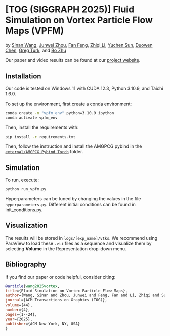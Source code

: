 # [TOG (SIGGRAPH 2025)] Fluid Simulation on Vortex Particle Flow Maps (VPFM)

by [Sinan Wang](https://sinanw.com), [Junwei Zhou](https://zjw49246.github.io/website/), [Fan Feng](https://sking8.github.io/), [Zhiqi Li](https://zhiqili-cg.github.io/), [Yuchen Sun](https://yuchen-sun-cg.github.io/), [Duowen Chen](https://cdwj.github.io), [Greg Turk](https://faculty.cc.gatech.edu/~turk/), and [Bo Zhu](https://faculty.cc.gatech.edu/~bozhu/)

Our paper and video results can be found at our [project website](https://vpfm.sinanw.com/).

## Installation
Our code is tested on Windows 11 with CUDA 12.3, Python 3.10.9, and Taichi 1.6.0.

To set up the environment, first create a conda environment:

```bash
conda create -n "vpfm_env" python=3.10.9 ipython
conda activate vpfm_env
```

Then, install the requirements with:

```bash
pip install -r requirements.txt
```

Then, follow the instruction and install the AMGPCG pybind in the [`external/AMGPCG_Pybind_Torch`](external/AMGPCG_Pybind_Torch) folder.

## Simulation
To run, execute:

```bash
python run_vpfm.py
```

Hyperparameters can be tuned by changing the values in the file `hyperparameters.py`. Different initial conditions can be found in init_conditions.py.

## Visualization
The results will be stored in `logs/[exp_name]/vtks`. We recommend using ParaView to load these `.vti` files as a sequence and visualize them by selecting **Volume** in the Representation drop-down menu.

## Bibliography
If you find our paper or code helpful, consider citing:

```bibtex
@article{wang2025vortex,
title={Fluid Simulation on Vortex Particle Flow Maps},
author={Wang, Sinan and Zhou, Junwei and Feng, Fan and Li, Zhiqi and Sun, Yuchen and Chen, Duowen and Turk, Greg and Zhu, Bo},
journal={ACM Transactions on Graphics (TOG)},
volume={44},
number={4},
pages={1--24},
year={2025},
publisher={ACM New York, NY, USA}
}
```
